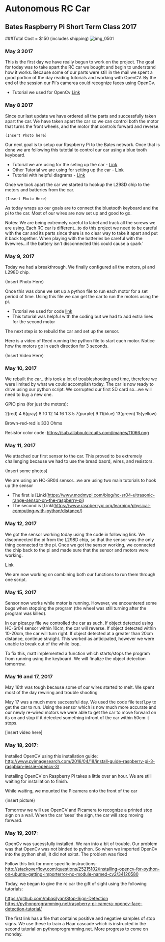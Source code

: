 # Autonomous RC Car 
## Bates Raspberry Pi Short Term Class 2017
###Total Cost = $150 (includes shipping)
![img_0501](https://cloud.githubusercontent.com/assets/18706242/26271874/d0126644-3cd9-11e7-9d5d-5b503582feb3.jpg)

### May 3 2017
This is the first day we have really begun to work on the project. The goal for today was to take apart the RC car we bought and begin to understand how it works. Because some of our parts were still in the mail we spent a good portion of the day reading tutorials and working with OpenCV. By the end of the session our Pi's camerea could recognize faces using OpenCv.
- Tutorial we used for OpenCv [Link](https://pythonprogramming.net/loading-images-python-opencv-tutorial/)


### May 8 2017
Since our last update we have ordered all the parts and successfully taken apart the car. We have taken apart the car so we can control both the motor that turns the front wheels, and the motor that controls forward and reverse.

    (Insert Photo here)
    
Our next goal is to setup our Raspberry Pi to the Bates network. Once that is done we are following this tutotial to control our car using a blue tooth keyboard.

- Tutorial we are using for the seting up the car - [Link](http://www.instructables.com/id/Controlling-a-Raspberry-Pi-RC-Car-With-a-Keyboard/)
- Other Tutorial we are using for setting up the car - [Link](http://www.instructables.com/id/Raspberry-Pi-2-WiFi-RC-Car/)
- Tutorial with helpful diagrams - [Link](http://forums.parallax.com/discussion/156410/how-to-use-a-l298n-dual-h-bridge-with-a-microcontroller-quickstart-board)

Once we took apart the car we started to hookup the L298D chip to the motors and batteries from the car.

    (Insert Photo Here)

As today wraps up our goals are to connect the bluetooth keyboard and the pi to the car. Most of our wires are now set up and good to go. 

Notes: We are being extremely careful to label and track all the screws we are using. Each RC car is different...to do this project we need to be careful with the car and its parts since there is no clear way to take it apart and put it back together. When playing with the batteries be careful with the livewires...if the battery isn't disconnected this could cause a spark'

### May 9, 2017

Today we had a breakthrough. We finally configured all the motors, pi and L298D chip. 

(Insert Photo Here)

Once this was done we set up a python file to run each motor for a set period of time. Using this file we can get the car to run the motors using the pi.

- Tutorial we used for code [link](http://deepaksinghviblog.blogspot.com/2014/08/raspberrypi-to-run-dc-motor-using-l298n.html)
- This tutorial was helpful with the coding but we had to add extra lines for the second motor

The next step is to rebuild the car and set up the sensor.  

Here is a video of Reed running the python file to start each motor. Notice how the motors go in each direction for 3 seconds. 

(Insert Video Here)




### May 10, 2017
We rebuilt the car...this took a lot of troubleshooting and time, therefore we were limited by what we could accomplish today. The car is now ready to drive using our python script. We corrupted our first SD card so...we will need to buy a new one.

GPIO pins (for just the motors):

2(red)
4
6(gray)
8
10
12
14
16
1
3
5
7(purple)
9
11(blue)
13(green)
15(yellow)





Brown-red-red is 330 Ohms

Resistor color code: https://sub.allaboutcircuits.com/images/11066.png

### May 11, 2017

We attached our first sensor to the car. This proved to be extremely challenging because we had to use the bread baord, wires, and resistors.

(Insert some photos)

We are using an HC-SR04 sensor...we are using two main tutorials to hook up the sensor
- The first is [Linkl(https://www.modmypi.com/blog/hc-sr04-ultrasonic-range-sensor-on-the-raspberry-pi)
- The second is [Linkl(https://www.raspberrypi.org/learning/physical-computing-with-python/distance/)


### May 12, 2017 

We got the sensor working today using the code in following link. We disconnected the pi from the L298D chip, so that the sensor was the only thing connected to the pi. Once we got the sensor working, we connected the chip back to the pi and made sure that the sensor and motors were working. 

[Link](http://www.knight-of-pi.org/ultrasonic-range-detection-with-the-raspberry-pi/)

We are now working on combining both our functions to run them through one script. 

### May 15, 2017


Sensor now works while motor is running. However, we encountered some bugs when stopping the program (the wheel was still turning after the program was killed).

In our picar.py file we controlled the car as such.  If object detected using HC-Sr04 sensor within 10cm, the car will reverse.  If object detected within 10-20cm, the car will turn right.  If object detected at a greater than 20cm distance, continue straight.  This worked as anticipated, however we were unable to break out of the while loop.  

To fix this, matt implemented a function which starts/stops the program from running using the keyboard.  We will finalize the object detection tomorrow.  

### May 16 and 17, 2017
May 16th was tough because some of our wires started to melt. We spent most of the day rewiring and trouble shooting

May 17 was a much more successful day. We used the code file test1.py to get the car to run. Using the sensor which is now much more accurate and our newly re-wired motors we were able to get the car to move forward on its on and stop if it detected something infront of the car within 50cm it stops.

[insert video here]

### May 18, 2017:

Installed OpenCV using this installation guide: http://www.pyimagesearch.com/2016/04/18/install-guide-raspberry-pi-3-raspbian-jessie-opencv-3/

Installing OpenCV on Raspberry Pi takes a little over an hour.  We are still waiting for installation to finish.  

While waiting, we mounted the Picamera onto the front of the car 

(insert picture)  

Tomorrow we will use OpenCV and Picamera to recognize a printed stop sign on a wall.  When the car ‘sees’ the sign, the car will stop moving forward. 

### May 19, 2017:

OpenCv was sucessfully installed.  We ran into a bit of trouble.  Our problem was that OpenCv was not binded to python.  So when we imported OpenCv into the python shell, it did not exitst. The problem was fixed 

Follow this link for more specific instructions: http://stackoverflow.com/questions/25215102/installing-opencv-for-python-on-ubuntu-getting-importerror-no-module-named-cv2/34120580

Today, we began to give the rc car the gift of sight using the following tutorials:

https://github.com/mbasilyan/Stop-Sign-Detection
https://pythonprogramming.net/raspberry-pi-camera-opencv-face-detection-tutorial/ 

The first link has a file that contains positive and negative samples of stop signs.  We use these to train a Haar cascade which is instructed in the second tutorial on pythonprogramming.net.  More progress to come on monday.  


